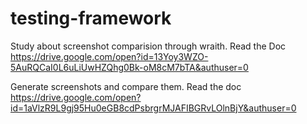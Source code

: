 # testing-framework

Study about screenshot comparision through wraith. Read the Doc
https://drive.google.com/open?id=13Yoy3WZO-5AuRQCaI0L6uLiUwHZQhg0Bk-oM8cM7bTA&authuser=0

Generate screenshots and compare them. Read the doc https://drive.google.com/open?id=1aVlzR9L9gj95Hu0eGB8cdPsbrgrMJAFIBGRvLOlnBjY&authuser=0

